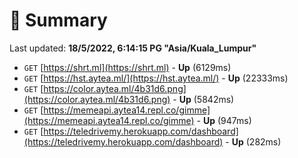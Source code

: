 # 📖 Summary
Last updated: **18/5/2022, 6:14:15 PG "Asia/Kuala_Lumpur"**

- `GET` [https://shrt.ml](https://shrt.ml) - **Up** (6129ms)
- `GET` [https://hst.aytea.ml/](https://hst.aytea.ml/) - **Up** (22333ms)
- `GET` [https://color.aytea.ml/4b31d6.png](https://color.aytea.ml/4b31d6.png) - **Up** (5842ms)
- `GET` [https://memeapi.aytea14.repl.co/gimme](https://memeapi.aytea14.repl.co/gimme) - **Up** (947ms)
- `GET` [https://teledrivemy.herokuapp.com/dashboard](https://teledrivemy.herokuapp.com/dashboard) - **Up** (282ms)
